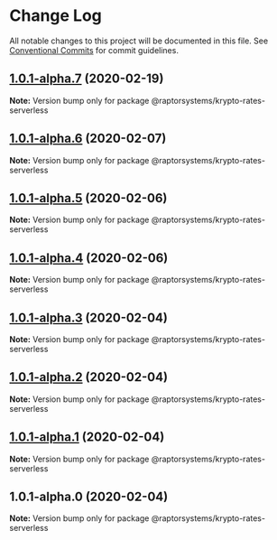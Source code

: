 # Change Log

All notable changes to this project will be documented in this file.
See [Conventional Commits](https://conventionalcommits.org) for commit guidelines.

## [1.0.1-alpha.7](https://github.com/raptorsystems/krypto-rates/compare/@raptorsystems/krypto-rates-serverless@1.0.1-alpha.6...@raptorsystems/krypto-rates-serverless@1.0.1-alpha.7) (2020-02-19)

**Note:** Version bump only for package @raptorsystems/krypto-rates-serverless





## [1.0.1-alpha.6](https://github.com/raptorsystems/krypto-rates/compare/@raptorsystems/krypto-rates-serverless@1.0.1-alpha.5...@raptorsystems/krypto-rates-serverless@1.0.1-alpha.6) (2020-02-07)

**Note:** Version bump only for package @raptorsystems/krypto-rates-serverless





## [1.0.1-alpha.5](https://github.com/raptorsystems/krypto-rates/compare/@raptorsystems/krypto-rates-serverless@1.0.1-alpha.4...@raptorsystems/krypto-rates-serverless@1.0.1-alpha.5) (2020-02-06)

**Note:** Version bump only for package @raptorsystems/krypto-rates-serverless





## [1.0.1-alpha.4](https://github.com/raptorsystems/krypto-rates/compare/@raptorsystems/krypto-rates-serverless@1.0.1-alpha.3...@raptorsystems/krypto-rates-serverless@1.0.1-alpha.4) (2020-02-06)

**Note:** Version bump only for package @raptorsystems/krypto-rates-serverless





## [1.0.1-alpha.3](https://github.com/raptorsystems/krypto-rates/compare/@raptorsystems/krypto-rates-serverless@1.0.1-alpha.2...@raptorsystems/krypto-rates-serverless@1.0.1-alpha.3) (2020-02-04)

**Note:** Version bump only for package @raptorsystems/krypto-rates-serverless





## [1.0.1-alpha.2](https://github.com/raptorsystems/krypto-rates/compare/@raptorsystems/krypto-rates-serverless@1.0.1-alpha.1...@raptorsystems/krypto-rates-serverless@1.0.1-alpha.2) (2020-02-04)

**Note:** Version bump only for package @raptorsystems/krypto-rates-serverless





## [1.0.1-alpha.1](https://github.com/raptorsystems/krypto-rates/compare/@raptorsystems/krypto-rates-serverless@1.0.1-alpha.0...@raptorsystems/krypto-rates-serverless@1.0.1-alpha.1) (2020-02-04)

**Note:** Version bump only for package @raptorsystems/krypto-rates-serverless





## 1.0.1-alpha.0 (2020-02-04)

**Note:** Version bump only for package @raptorsystems/krypto-rates-serverless

